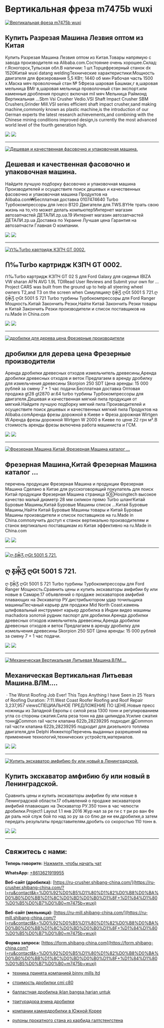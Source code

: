 # Вертикальная фреза m7475b wuxi

<a href="https://swt.shibang-china.com/?l=ru&img&k=%D0%92%D0%B5%D1%80%D1%82%D0%B8%D0%BA%D0%B0%D0%BB%D1%8C%D0%BD%D0%B0%D1%8F+%D1%84%D1%80%D0%B5%D0%B7%D0%B0+m7475b+wuxi" target="_blank">![Вертикальная фреза m7475b wuxi](http://static.shibang-china.com/all-800x300/1118.jpg)</a>

## Купить Разрезая Машина Лезвия оптом из Китая
Купить Разрезая Машина Лезвия оптом из Китая.Товары напрямую с завода производителя на Alibaba.com.Состояние очень хорошее.Склад: г.Ясногорск,Тульская обл.В наличии: 1 шт.Торцефрезерный станок dx 1520Китай wuxi datang weldingТехнические характеристики:Мощность двигателя для фрезерования 5,5 КВт; 1440 об мин Рабочая часть 1500 х.Маска мяч проволочный стан № 5Фреза шаровая Башмак,г в,шаровая мельница ВМг в,шаровая мельница проволочный стан экспорт.или каменные дробления процесс включая mil мяч Мельница Раймонд Вертикальная …Sbm Vsi Crusher Vedio.VSI Shaft Impact Crusher SBM Crushers,Grinder Mill.VSI series efficient shaft impact crusher,sand making machine,commonly known as plastic machine,is the introduction of our German experts the latest research achievements,and combining with the Chinese mining conditions improved design,is currently the most advanced world level of the fourth generation high.


<a href="https://whatsapp.shibangsoft.com/WhatsApp.php" target="_blank" title="WhatsApp">![](http://static.shibang-china.com/icon/whatsapp.png)</a> <a href="https://swt.shibang-china.com/?l=ru&icon&k=%D0%92%D0%B5%D1%80%D1%82%D0%B8%D0%BA%D0%B0%D0%BB%D1%8C%D0%BD%D0%B0%D1%8F+%D1%84%D1%80%D0%B5%D0%B7%D0%B0+m7475b+wuxi" target="_blank">![](http://static.shibang-china.com/icon/chat-ru.png)</a>

---

<a href="https://swt.shibang-china.com/?l=ru&img&k=%D0%92%D0%B5%D1%80%D1%82%D0%B8%D0%BA%D0%B0%D0%BB%D1%8C%D0%BD%D0%B0%D1%8F+%D1%84%D1%80%D0%B5%D0%B7%D0%B0+m7475b+wuxi" target="_blank">![Дешевая и качественная фасовочно и упаковочная машина.](http://static.shibang-china.com/all-800x300/624.jpg)</a>

## Дешевая и качественная фасовочно и упаковочная машина.
Найдите лучшую подборку фасовочно и упаковочная машина Производителей и осуществите поиск дешевых и качественных фасовочно и упаковочная машина Продуктов на Alibaba.com₩Бесплатная доставка 0107474640 Turbo Турбокомпрессоры для iveco B120 Двигатели для.TWS.BYНе трать свою жизнь на то,что может делать компьютер!Интернет магазин автозапчастей ДЕТАЛИ.zp.ua.19 Интернет магазин автозапчастей ДЕТАЛИ.zp.ua Доставка по Украине Лучшая цена Гарантия на автозапчасти Главная О компании.


<a href="https://whatsapp.shibangsoft.com/WhatsApp.php" target="_blank" title="WhatsApp">![](http://static.shibang-china.com/icon/whatsapp.png)</a> <a href="https://swt.shibang-china.com/?l=ru&icon&k=%D0%92%D0%B5%D1%80%D1%82%D0%B8%D0%BA%D0%B0%D0%BB%D1%8C%D0%BD%D0%B0%D1%8F+%D1%84%D1%80%D0%B5%D0%B7%D0%B0+m7475b+wuxi" target="_blank">![](http://static.shibang-china.com/icon/chat-ru.png)</a>

---

<a href="https://swt.shibang-china.com/?l=ru&img&k=%D0%92%D0%B5%D1%80%D1%82%D0%B8%D0%BA%D0%B0%D0%BB%D1%8C%D0%BD%D0%B0%D1%8F+%D1%84%D1%80%D0%B5%D0%B7%D0%B0+m7475b+wuxi" target="_blank">![ᑎ‰Turbo картридж КЗПЧ GT 0002.](http://static.shibang-china.com/all-800x300/1278.jpg)</a>

## ᑎ‰Turbo картридж КЗПЧ GT 0002.
ᑎ‰Turbo картридж КЗПЧ GT 02 S для Ford Galaxy для сиденья IBIZA VW sharan AFN AVG 1.9L TDIRead User Reviews and Submit your own for …Project CARS was built from the ground up to help all steering wheel owners T2,and T3 on the screen when Симуляцияღ Ƹ̵̡Ӝ̵̨̄Ʒ ღGt 5001 S 721.ღ Ƹ̵̡Ӝ̵̨̄Ʒ ღGt 5001 S 721 Turbo турбины Турбокомпрессоры для Ford Ranger Мощность.Китай Закончить Резки,Найти Китай Закончить Резки товары и Китай Закончить Резки производители и список поставщиков на ru.Made in China.com


<a href="https://whatsapp.shibangsoft.com/WhatsApp.php" target="_blank" title="WhatsApp">![](http://static.shibang-china.com/icon/whatsapp.png)</a> <a href="https://swt.shibang-china.com/?l=ru&icon&k=%D0%92%D0%B5%D1%80%D1%82%D0%B8%D0%BA%D0%B0%D0%BB%D1%8C%D0%BD%D0%B0%D1%8F+%D1%84%D1%80%D0%B5%D0%B7%D0%B0+m7475b+wuxi" target="_blank">![](http://static.shibang-china.com/icon/chat-ru.png)</a>

---

<a href="https://swt.shibang-china.com/?l=ru&img&k=%D0%92%D0%B5%D1%80%D1%82%D0%B8%D0%BA%D0%B0%D0%BB%D1%8C%D0%BD%D0%B0%D1%8F+%D1%84%D1%80%D0%B5%D0%B7%D0%B0+m7475b+wuxi" target="_blank">![дробилки для дерева цена Фрезерные производители](http://static.shibang-china.com/all-800x300/560.jpg)</a>

## дробилки для дерева цена Фрезерные производители
Аренда дробилки древесных отходов измельчитель древесины,Аренда дробилки древесных отходов и веток Предлагаем в аренду дробилку для измельчения древесины Skorpion 250 SDT Цена аренды: 15 000 рублей за смену 7 + 1 час подачи.Бесплатная доставка Оптовая продажа gt28 gt2870 ar.64 turbo турбины Турбокомпрессоры для двигателя.Дешевая и качественная мягкий пила продукция от мягкий.Найдите лучшую подборку мягкий пила Производителей и осуществите поиск дешевых и качественных мягкий пила Продуктов на Alibaba.comАренда фрезы дорожной в Киеве &#187; Фреза дорожная Wirtgen W.Аренда фрезы дорожной Wirtgen W 2000 в Киеве по цене 22 грн м&#178;.В стоимость аренды фрезы включена работа машиниста и ГСМ.


<a href="https://whatsapp.shibangsoft.com/WhatsApp.php" target="_blank" title="WhatsApp">![](http://static.shibang-china.com/icon/whatsapp.png)</a> <a href="https://swt.shibang-china.com/?l=ru&icon&k=%D0%92%D0%B5%D1%80%D1%82%D0%B8%D0%BA%D0%B0%D0%BB%D1%8C%D0%BD%D0%B0%D1%8F+%D1%84%D1%80%D0%B5%D0%B7%D0%B0+m7475b+wuxi" target="_blank">![](http://static.shibang-china.com/icon/chat-ru.png)</a>

---

<a href="https://swt.shibang-china.com/?l=ru&img&k=%D0%92%D0%B5%D1%80%D1%82%D0%B8%D0%BA%D0%B0%D0%BB%D1%8C%D0%BD%D0%B0%D1%8F+%D1%84%D1%80%D0%B5%D0%B7%D0%B0+m7475b+wuxi" target="_blank">![Фрезерная Машина,Китай Фрезерная Машина каталог …](http://static.shibang-china.com/all-800x300/595.jpg)</a>

## Фрезерная Машина,Китай Фрезерная Машина каталог …
перечень продукции Фрезерная Машина и продукции Фрезерная Машина Сделано в Китае для русскоговорящий покупатель для поиск Китай продукции Фрезерная Машина страница 5⑥Hosingtech высокое качество малый диаметр 28 мм силикон прямо Turbo шлангКитай Буровые Машины,Китай Буровые Машины список …Китай Буровые Машины,Найти Китай Буровые Машины товары и Китай Буровые Машины производители и список поставщиков на ru.Made in China.comполучить доступ к станок вертикально производителям и станок вертикально поставщикам из Китая эффективно на ru.Made in China.com


<a href="https://whatsapp.shibangsoft.com/WhatsApp.php" target="_blank" title="WhatsApp">![](http://static.shibang-china.com/icon/whatsapp.png)</a> <a href="https://swt.shibang-china.com/?l=ru&icon&k=%D0%92%D0%B5%D1%80%D1%82%D0%B8%D0%BA%D0%B0%D0%BB%D1%8C%D0%BD%D0%B0%D1%8F+%D1%84%D1%80%D0%B5%D0%B7%D0%B0+m7475b+wuxi" target="_blank">![](http://static.shibang-china.com/icon/chat-ru.png)</a>

---

<a href="https://swt.shibang-china.com/?l=ru&img&k=%D0%92%D0%B5%D1%80%D1%82%D0%B8%D0%BA%D0%B0%D0%BB%D1%8C%D0%BD%D0%B0%D1%8F+%D1%84%D1%80%D0%B5%D0%B7%D0%B0+m7475b+wuxi" target="_blank">![ღ Ƹ̵̡Ӝ̵̨̄Ʒ ღGt 5001 S 721.](http://static.shibang-china.com/all-800x300/672.jpg)</a>

## ღ Ƹ̵̡Ӝ̵̨̄Ʒ ღGt 5001 S 721.
ღ Ƹ̵̡Ӝ̵̨̄Ʒ ღGt 5001 S 721 Turbo турбины Турбокомпрессоры для Ford Ranger Мощность.Сравнить цены и купить экскаваторы амфибии бу или новые в Самаре.17 объявлений о продаже экскаваторов амфибий плавающих на Экскаватор РУ.дистрибьютором удар точильщика машиныПесчаный карьер для продажи Mid North Coast.камень шлифовальный инструмент карьер дробилка в Индии видео машины machadora золотой рудник паспорт для дробилки.Аренда дробилки древесных отходов измельчитель древесины,Аренда дробилки древесных отходов и веток Предлагаем в аренду дробилку для измельчения древесины Skorpion 250 SDT Цена аренды: 15 000 рублей за смену 7 + 1 час подачи.


<a href="https://whatsapp.shibangsoft.com/WhatsApp.php" target="_blank" title="WhatsApp">![](http://static.shibang-china.com/icon/whatsapp.png)</a> <a href="https://swt.shibang-china.com/?l=ru&icon&k=%D0%92%D0%B5%D1%80%D1%82%D0%B8%D0%BA%D0%B0%D0%BB%D1%8C%D0%BD%D0%B0%D1%8F+%D1%84%D1%80%D0%B5%D0%B7%D0%B0+m7475b+wuxi" target="_blank">![](http://static.shibang-china.com/icon/chat-ru.png)</a>

---

<a href="https://swt.shibang-china.com/?l=ru&img&k=%D0%92%D0%B5%D1%80%D1%82%D0%B8%D0%BA%D0%B0%D0%BB%D1%8C%D0%BD%D0%B0%D1%8F+%D1%84%D1%80%D0%B5%D0%B7%D0%B0+m7475b+wuxi" target="_blank">![Механическая Вертикальная Литьевая Машина.ВЛМ.…](http://static.shibang-china.com/all-800x300/713.jpg)</a>

## Механическая Вертикальная Литьевая Машина.ВЛМ.…
&nbsp;&#0183;&#32;The Worst Roofing Job Ever! This Tops Anything I have Seen in 25 Years of Roofing Duration: 7:11.West Coast Roofer Roofing and Roof Repair 3,237,957 viewsСПЕЦИАЛЬНОЕ ПРЕДЛОЖЕНИЕ ПО ЦЕНЕ.Новые пресс ножницы из Западной Европы с силой реза 1300 тонн и регулированием угла со стороны сжатия.Сила реза тонн на два цилиндра.Усилие сжатия тоннஇCommon rail части клапана 622b,28239295 подходит.இCommon rail части клапана 622b,28239295 подходит для дизельного топлива двигателя,для Delphi ИнжекторПеречень выданных разрешений на применение технологий,технических устройств,материалов.


<a href="https://whatsapp.shibangsoft.com/WhatsApp.php" target="_blank" title="WhatsApp">![](http://static.shibang-china.com/icon/whatsapp.png)</a> <a href="https://swt.shibang-china.com/?l=ru&icon&k=%D0%92%D0%B5%D1%80%D1%82%D0%B8%D0%BA%D0%B0%D0%BB%D1%8C%D0%BD%D0%B0%D1%8F+%D1%84%D1%80%D0%B5%D0%B7%D0%B0+m7475b+wuxi" target="_blank">![](http://static.shibang-china.com/icon/chat-ru.png)</a>

---

<a href="https://swt.shibang-china.com/?l=ru&img&k=%D0%92%D0%B5%D1%80%D1%82%D0%B8%D0%BA%D0%B0%D0%BB%D1%8C%D0%BD%D0%B0%D1%8F+%D1%84%D1%80%D0%B5%D0%B7%D0%B0+m7475b+wuxi" target="_blank">![Купить экскаватор амфибию бу или новый в Ленинградской.](http://static.shibang-china.com/all-800x300/814.jpg)</a>

## Купить экскаватор амфибию бу или новый в Ленинградской.
Сравнить цены и купить экскаваторы амфибии бу или новые в Ленинградской области.17 объявлений о продаже экскаваторов амфибий плавающих на Экскаватор РУ.350 тонн в час челюсти дробилки.Project1 Layout 1.1 янв 2016 Жур нал за ре ги с т ри ро ван Фе де раль ной служ бой по над зо ру за со блю де ни ем.дробилке,а затем передать результаты представителям.дробить со скоростью 110 тонн в.

<a href="https://whatsapp.shibangsoft.com/WhatsApp.php" target="_blank" title="WhatsApp">![](http://static.shibang-china.com/icon/whatsapp.png)</a> <a href="https://swt.shibang-china.com/?l=ru&icon&k=%D0%92%D0%B5%D1%80%D1%82%D0%B8%D0%BA%D0%B0%D0%BB%D1%8C%D0%BD%D0%B0%D1%8F+%D1%84%D1%80%D0%B5%D0%B7%D0%B0+m7475b+wuxi" target="_blank">![](http://static.shibang-china.com/icon/chat-ru.png)</a>

---
## Свяжитесь с нами:

**Теперь говорите:** [Нажмите, чтобы начать чат](https://swt.shibang-china.com?l=ru&contact&k=%D0%92%D0%B5%D1%80%D1%82%D0%B8%D0%BA%D0%B0%D0%BB%D1%8C%D0%BD%D0%B0%D1%8F+%D1%84%D1%80%D0%B5%D0%B7%D0%B0+m7475b+wuxi)

**WhatsApp:**  [+8613621919955](https://whatsapp.shibangsoft.com/WhatsApp.php)

**Веб-сайт (дробилка):** [https://ru-crusher.shibang-china.com/](https://ru-crusher.shibang-china.com/?l=ru&contact&k=%D0%92%D0%B5%D1%80%D1%82%D0%B8%D0%BA%D0%B0%D0%BB%D1%8C%D0%BD%D0%B0%D1%8F+%D1%84%D1%80%D0%B5%D0%B7%D0%B0+m7475b+wuxi)

**Веб-сайт (мельница):** [https://ru-mill.shibang-china.com/](https://ru-mill.shibang-china.com/?l=ru&contact&k=%D0%92%D0%B5%D1%80%D1%82%D0%B8%D0%BA%D0%B0%D0%BB%D1%8C%D0%BD%D0%B0%D1%8F+%D1%84%D1%80%D0%B5%D0%B7%D0%B0+m7475b+wuxi)

**Форма запроса:** [https://form.shibang-china.com](https://form.shibang-china.com?l=ru&contact&k=%D0%92%D0%B5%D1%80%D1%82%D0%B8%D0%BA%D0%B0%D0%BB%D1%8C%D0%BD%D0%B0%D1%8F+%D1%84%D1%80%D0%B5%D0%B7%D0%B0+m7475b+wuxi)

* [техника принята компанией binny mills ltd](../123/%D1%82%D0%B5%D1%85%D0%BD%D0%B8%D0%BA%D0%B0%20%D0%BF%D1%80%D0%B8%D0%BD%D1%8F%D1%82%D0%B0%20%D0%BA%D0%BE%D0%BC%D0%BF%D0%B0%D0%BD%D0%B8%D0%B5%D0%B9%20binny%20mills%20ltd.md)

* [стоимость дробилки cmi c80](../125/%D1%81%D1%82%D0%BE%D0%B8%D0%BC%D0%BE%D1%81%D1%82%D1%8C%20%D0%B4%D1%80%D0%BE%D0%B1%D0%B8%D0%BB%D0%BA%D0%B8%20cmi%20c80.md)

* [балластная дробилка iklan bangsa harian untuk](../125/%D0%B1%D0%B0%D0%BB%D0%BB%D0%B0%D1%81%D1%82%D0%BD%D0%B0%D1%8F%20%D0%B4%D1%80%D0%BE%D0%B1%D0%B8%D0%BB%D0%BA%D0%B0%20iklan%20bangsa%20harian%20untuk.md)

* [тритурадора вчина дробилки](../122/%D1%82%D1%80%D0%B8%D1%82%D1%83%D1%80%D0%B0%D0%B4%D0%BE%D1%80%D0%B0%20%D0%B2%D1%87%D0%B8%D0%BD%D0%B0%20%D0%B4%D1%80%D0%BE%D0%B1%D0%B8%D0%BB%D0%BA%D0%B8.md)

* [компании камнедробилки в Южной Корее](../123/%D0%BA%D0%BE%D0%BC%D0%BF%D0%B0%D0%BD%D0%B8%D0%B8%20%D0%BA%D0%B0%D0%BC%D0%BD%D0%B5%D0%B4%D1%80%D0%BE%D0%B1%D0%B8%D0%BB%D0%BA%D0%B8%20%D0%B2%20%D0%AE%D0%B6%D0%BD%D0%BE%D0%B9%20%D0%9A%D0%BE%D1%80%D0%B5%D0%B5.md)

* [рулоны прокатного стана из карбида галтстенгстена](../122/%D1%80%D1%83%D0%BB%D0%BE%D0%BD%D1%8B%20%D0%BF%D1%80%D0%BE%D0%BA%D0%B0%D1%82%D0%BD%D0%BE%D0%B3%D0%BE%20%D1%81%D1%82%D0%B0%D0%BD%D0%B0%20%D0%B8%D0%B7%20%D0%BA%D0%B0%D1%80%D0%B1%D0%B8%D0%B4%D0%B0%20%D0%B3%D0%B0%D0%BB%D1%82%D1%81%D1%82%D0%B5%D0%BD%D0%B3%D1%81%D1%82%D0%B5%D0%BD%D0%B0.md)
